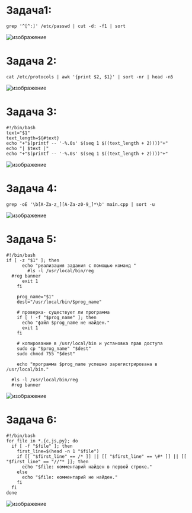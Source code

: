 # Задача1:
```
grep '^[^:]' /etc/passwd | cut -d: -f1 | sort
```
![изображение](https://github.com/user-attachments/assets/5b65586e-c155-40fd-8559-111ee92509fc)


# Задача 2:
```
cat /etc/protocols | awk '{print $2, $1}' | sort -nr | head -n5
```
![изображение](https://github.com/user-attachments/assets/ffe2388b-8ff5-4af2-9e06-bad6e960dff7)

# Задача 3:
```
#!/bin/bash
text="$1"
text_length=${#text}
echo "+"$(printf -- '-%.0s' $(seq 1 $((text_length + 2))))"+"
echo "| $text |"
echo "+"$(printf -- '-%.0s' $(seq 1 $((text_length + 2))))"+"
```

![изображение](https://github.com/user-attachments/assets/f47e79d5-866d-4e38-90e6-03529f084104)

# Задача 4:
```
grep -oE '\b[A-Za-z_][A-Za-z0-9_]*\b' main.cpp | sort -u
```
![изображение](https://github.com/user-attachments/assets/d22e13f6-617d-4398-8c44-f8c65625d2da)


# Задача 5:
```
#!/bin/bash
if [ -z "$1" ]; then
      echo "реализация задания с помощью команд "
        #ls -l /usr/local/bin/reg
  #reg banner
      exit 1
    fi

    prog_name="$1"
    dest="/usr/local/bin/$prog_name"

    # проверка- существует ли программа
    if [ ! -f "$prog_name" ]; then
      echo "файл $prog_name не найден."
      exit 1
    fi

    # копирование в /usr/local/bin и установка прав доступа
    sudo cp "$prog_name" "$dest"
    sudo chmod 755 "$dest"

    echo "программа $prog_name успешно зарегистрирована в /usr/local/bin."

  #ls -l /usr/local/bin/reg
  #reg banner
```
![изображение](https://github.com/user-attachments/assets/24e7a5cd-eda3-4ce2-93c6-8707f7b2f3ba)

# Задача 6:
```
#!/bin/bash
for file in *.{c,js,py}; do
  if [ -f "$file" ]; then
    first_line=$(head -n 1 "$file")
    if [[ "$first_line" == /* ]] || [[ "$first_line" == \#* ]] || [[ "$first_line" == "//"* ]]; then
      echo "$file: комментарий найден в первой строке."
    else
      echo "$file: комментарий не найден."
    fi
  fi
done
```
![изображение](https://github.com/user-attachments/assets/b336e7f2-61a9-4b6a-9072-2cac0b53de96)


